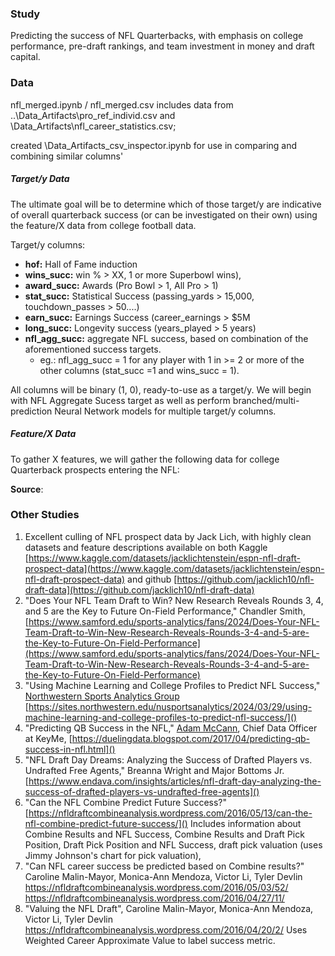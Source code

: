 ### Study

Predicting the success of NFL Quarterbacks, with emphasis on college performance, pre-draft rankings, and team investment in money and draft capital.

### Data

nfl_merged.ipynb / nfl_merged.csv includes data from ..\Data_Artifacts\pro_ref_individ.csv and \Data_Artifacts\nfl_career_statistics.csv;

created \Data_Artifacts_csv_inspector.ipynb for use in comparing and combining similar columns'

##### Target/y Data

The ultimate goal will be to determine which of those target/y are indicative of overall quarterback success (or can be investigated on their own) using the feature/X data from college football data.

Target/y columns:

* **hof:** Hall of Fame induction
* **wins_succ:** win % > XX, 1 or more Superbowl wins),
* **award_succ:** Awards (Pro Bowl > 1, All Pro > 1)
* **stat_succ:** Statistical Success (passing_yards > 15,000, touchdown_passes > 50....)
* **earn_succ:** Earnings Success (career_earnings > $5M
* **long_succ:** Longevity success (years_played > 5 years)
* **nfl_agg_succ:** aggregate NFL success, based on combination of the aforementioned success targets.
  * eg.: nfl_agg_succ = 1 for any player with 1 in >= 2 or more of the other columns (stat_succ =1 and wins_succ = 1).

All columns will be binary (1, 0), ready-to-use as a target/y.  We will begin with NFL Aggregate Sucess target as well as perform branched/multi-prediction Neural Network models for multiple target/y columns.

##### Feature/X Data

To gather X features, we will gather the following data for college Quarterback prospects entering the NFL:

**Source**:

### Other Studies

1. Excellent culling of NFL prospect data by Jack Lich, with highly clean datasets and feature descriptions available on both Kaggle [https://www.kaggle.com/datasets/jacklichtenstein/espn-nfl-draft-prospect-data](https://www.kaggle.com/datasets/jacklichtenstein/espn-nfl-draft-prospect-data) and github [https://github.com/jacklich10/nfl-draft-data](https://github.com/jacklich10/nfl-draft-data)
2. "Does Your NFL Team Draft to Win? New Research Reveals Rounds 3, 4, and 5 are the Key to Future On-Field Performance," Chandler Smith, [https://www.samford.edu/sports-analytics/fans/2024/Does-Your-NFL-Team-Draft-to-Win-New-Research-Reveals-Rounds-3-4-and-5-are-the-Key-to-Future-On-Field-Performance](https://www.samford.edu/sports-analytics/fans/2024/Does-Your-NFL-Team-Draft-to-Win-New-Research-Reveals-Rounds-3-4-and-5-are-the-Key-to-Future-On-Field-Performance)
3. "Using Machine Learning and College Profiles to Predict NFL Success," [Northwestern Sports Analytics Group](https://sites.northwestern.edu/nusportsanalytics/ "Northwestern Sports Analytics Group") [https://sites.northwestern.edu/nusportsanalytics/2024/03/29/using-machine-learning-and-college-profiles-to-predict-nfl-success/]()
4. "Predicting QB Success in the NFL," [Adam McCann](https://www.linkedin.com/in/adam-mccann-bb94774/), Chief Data Officer at KeyMe, [https://duelingdata.blogspot.com/2017/04/predicting-qb-success-in-nfl.html]()
5. "NFL Draft Day Dreams: Analyzing the Success of Drafted Players vs. Undrafted Free Agents," Breanna Wright and Major Bottoms Jr. [https://www.endava.com/insights/articles/nfl-draft-day-analyzing-the-success-of-drafted-players-vs-undrafted-free-agents]()
6. "Can the NFL Combine Predict Future Success?"  [https://nfldraftcombineanalysis.wordpress.com/2016/05/13/can-the-nfl-combine-predict-future-success/]()  Includes information about Combine Results and NFL Success, Combine Results and Draft Pick Position, Draft Pick Position and NFL Success, draft pick valuation (uses Jimmy Johnson's chart for pick valuation),
7. "Can NFL career success be predicted based on Combine results?" Caroline Malin-Mayor, Monica-Ann Mendoza, Victor Li, Tyler Devlin https://nfldraftcombineanalysis.wordpress.com/2016/05/03/52/  https://nfldraftcombineanalysis.wordpress.com/2016/04/27/11/
8. "Valuing the NFL Draft", Caroline Malin-Mayor, Monica-Ann Mendoza, Victor Li, Tyler Devlin https://nfldraftcombineanalysis.wordpress.com/2016/04/20/2/  Uses Weighted Career Approximate Value to label success metric.
